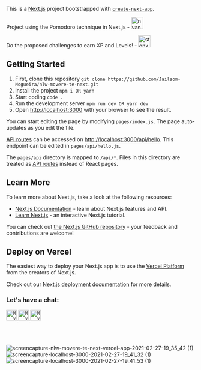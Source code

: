 This is a [Next.js](https://nextjs.org/) project bootstrapped with [`create-next-app`](https://github.com/vercel/next.js/tree/canary/packages/create-next-app).

Project using the Pomodoro technique in Next.js - <img height="32" src="https://emojis.slackmojis.com/emojis/images/1450458551/184/nyancat_big.gif?1450458551" title="nyancat" alt="nyancat gif"/>

Do the proposed challenges to earn XP and Levels! - <img height="32" src="https://emojis.slackmojis.com/emojis/images/1589323974/9036/stonks.png?1589323974" title="stonks" alt="stonks gif"/>

## Getting Started

1. First, clone this repository ```git clone https://github.com/Jailsom-Nogueira/nlw-movere-te-next.git```
2. Install the project ```npm i OR yarn```
3. Start coding ```code .```
4. Run the development server ```npm run dev OR yarn dev```
5. Open [http://localhost:3000](http://localhost:3000) with your browser to see the result.

You can start editing the page by modifying `pages/index.js`. The page auto-updates as you edit the file.

[API routes](https://nextjs.org/docs/api-routes/introduction) can be accessed on [http://localhost:3000/api/hello](http://localhost:3000/api/hello). This endpoint can be edited in `pages/api/hello.js`.

The `pages/api` directory is mapped to `/api/*`. Files in this directory are treated as [API routes](https://nextjs.org/docs/api-routes/introduction) instead of React pages.

## Learn More

To learn more about Next.js, take a look at the following resources:

- [Next.js Documentation](https://nextjs.org/docs) - learn about Next.js features and API.
- [Learn Next.js](https://nextjs.org/learn) - an interactive Next.js tutorial.

You can check out [the Next.js GitHub repository](https://github.com/vercel/next.js/) - your feedback and contributions are welcome!

## Deploy on Vercel

The easiest way to deploy your Next.js app is to use the [Vercel Platform](https://vercel.com/new?utm_medium=default-template&filter=next.js&utm_source=create-next-app&utm_campaign=create-next-app-readme) from the creators of Next.js.

Check out our [Next.js deployment documentation](https://nextjs.org/docs/deployment) for more details.

### Let's have a chat:

<a href="https://www.linkedin.com/in/jailsom-nogueira" target='_blank'>
  <code><img title="LinkedIn" alt="My linkedin" width="28" src="https://emojis.slackmojis.com/emojis/images/1470343326/711/linkedin.png?1470343326" /></code>
</a>

<a href="mailto:jailsom.nogueira@gmail.com" target='_blank'>
  <code><img title="E-mail" alt="My e-mail" width="28" src="https://emojis.slackmojis.com/emojis/images/1450319444/38/gmail.png?1450319444" /></code>
</a>

<a href='https://wa.me/5527995792112?text=Olá%20Jay!%20Te%20achei%20pelo%20seu%20GitHub.' target='_blank'>
   <code><img title="Whatsapp" alt="My whatsapp" width="28" src="https://emojis.slackmojis.com/emojis/images/1534256857/4486/whatsapp.png?1534256857" /></code>
</a>

<br/><br/>

![screencapture-nlw-movere-te-next-vercel-app-2021-02-27-19_35_42 (1)](https://user-images.githubusercontent.com/65511670/109402378-39ce1700-7934-11eb-9941-b64e3256965c.png)
![screencapture-localhost-3000-2021-02-27-19_41_32 (1)](https://user-images.githubusercontent.com/65511670/109402380-3dfa3480-7934-11eb-95b8-277128e6457b.png)
![screencapture-localhost-3000-2021-02-27-19_41_53 (1)](https://user-images.githubusercontent.com/65511670/109402381-405c8e80-7934-11eb-9f42-6890fb8cfdf2.png)
